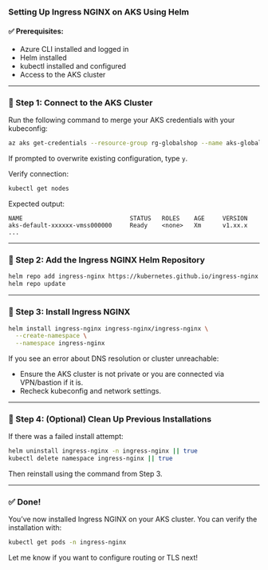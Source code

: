 ### Setting Up Ingress NGINX on AKS Using Helm

#### ✅ Prerequisites:
- Azure CLI installed and logged in
- Helm installed
- kubectl installed and configured
- Access to the AKS cluster

---

### 🔹 Step 1: Connect to the AKS Cluster

Run the following command to merge your AKS credentials with your kubeconfig:

```bash
az aks get-credentials --resource-group rg-globalshop --name aks-globalshop
```

If prompted to overwrite existing configuration, type `y`.

Verify connection:
```bash
kubectl get nodes
```
Expected output:
```
NAME                              STATUS   ROLES    AGE     VERSION
aks-default-xxxxxx-vmss000000     Ready    <none>   Xm      v1.xx.x
...
```

---

### 🔹 Step 2: Add the Ingress NGINX Helm Repository

```bash
helm repo add ingress-nginx https://kubernetes.github.io/ingress-nginx
helm repo update
```

---

### 🔹 Step 3: Install Ingress NGINX

```bash
helm install ingress-nginx ingress-nginx/ingress-nginx \
  --create-namespace \
  --namespace ingress-nginx
```

If you see an error about DNS resolution or cluster unreachable:
- Ensure the AKS cluster is not private or you are connected via VPN/bastion if it is.
- Recheck kubeconfig and network settings.

---

### 🔹 Step 4: (Optional) Clean Up Previous Installations

If there was a failed install attempt:

```bash
helm uninstall ingress-nginx -n ingress-nginx || true
kubectl delete namespace ingress-nginx || true
```
Then reinstall using the command from Step 3.

---

### ✅ Done!
You’ve now installed Ingress NGINX on your AKS cluster. You can verify the installation with:

```bash
kubectl get pods -n ingress-nginx
```

Let me know if you want to configure routing or TLS next!

